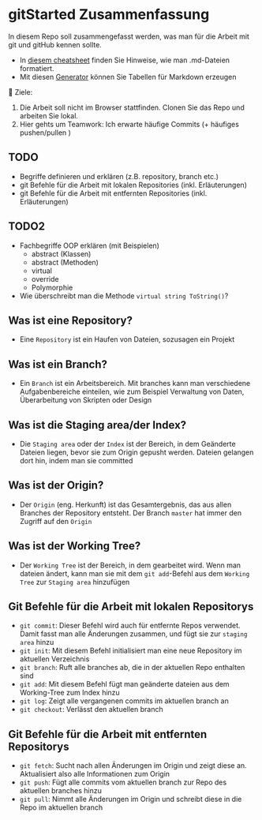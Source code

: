 # gitStarted Zusammenfassung
In diesem Repo soll zusammengefasst werden, was man für die Arbeit mit git und gitHub kennen sollte.
- In [diesem cheatsheet](https://github.com/adam-p/markdown-here/wiki/Markdown-Cheatsheet) finden Sie Hinweise, wie man .md-Dateien formatiert.
- Mit diesen [Generator](https://www.tablesgenerator.com/markdown_tables) können Sie Tabellen für Markdown erzeugen

:dart: Ziele:
1. Die Arbeit soll nicht im Browser stattfinden. Clonen Sie das Repo und arbeiten Sie lokal.
1. Hier gehts um Teamwork: Ich erwarte häufige Commits (+ häufiges pushen/pullen )

## TODO
- Begriffe definieren und erklären (z.B. repository, branch etc.)
- git Befehle für die Arbeit mit lokalen Repositories (inkl. Erläuterungen)
- git Befehle für die Arbeit mit entfernten Repositories (inkl. Erläuterungen)

## TODO2
- Fachbegriffe OOP erklären (mit Beispielen)
  - abstract (Klassen)
  - abstract (Methoden)
  - virtual
  - override
  - Polymorphie
- Wie überschreibt man die Methode `virtual string ToString()`?


## Was ist eine Repository?
 - Eine `Repository` ist ein Haufen von Dateien, sozusagen ein Projekt

## Was ist ein Branch?
 - Ein `Branch` ist ein Arbeitsbereich. Mit branches kann man verschiedene Aufgabenbereiche einteilen, wie zum Beispiel
   Verwaltung von Daten, Überarbeitung von Skripten oder Design

## Was ist die Staging area/der Index?
 - Die `Staging area` oder der `Index` ist der Bereich, in dem Geänderte Dateien liegen, bevor sie zum Origin gepusht werden.
   Dateien gelangen dort hin, indem man sie committed

## Was ist der Origin?
 - Der `Origin` (eng. Herkunft) ist das Gesamtergebnis, das aus allen Branches der Repository entsteht.
   Der Branch `master` hat immer den Zugriff auf den `Origin`

## Was ist der Working Tree?
 - Der `Working Tree` ist der Bereich, in dem gearbeitet wird. Wenn man dateien ändert, kann man sie mit dem `git add`-Befehl
   aus dem `Working Tree` zur `Staging area` hinzufügen

## Git Befehle für die Arbeit mit lokalen Repositorys
 - `git commit`: Dieser Befehl wird auch für entfernte Repos verwendet. Damit fasst man alle Änderungen zusammen, und fügt sie zur `staging area` hinzu
 - `git init`: Mit diesem Befehl initialisiert man eine neue Repository im aktuellen Verzeichnis
 - `git branch`: Ruft alle branches ab, die in der aktuellen Repo enthalten sind
 - `git add`: Mit diesem Befehl fügt man geänderte dateien aus dem Working-Tree zum Index hinzu
 - `git log`: Zeigt alle vergangenen commits im aktuellen branch an
 - `git checkout`: Verlässt den aktuellen branch

## Git Befehle für die Arbeit mit entfernten Repositorys
 - `git fetch`: Sucht nach allen Änderungen im Origin und zeigt diese an. Aktualisiert also alle Informationen zum Origin
 - `git push`: Fügt alle commits vom aktuellen branch zur Repo des aktuellen branches hinzu
 - `git pull`: Nimmt alle Änderungen im Origin und schreibt diese in die Repo im aktuellen branch